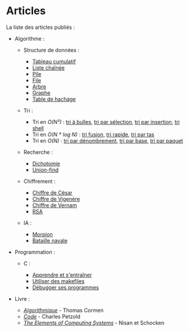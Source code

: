 Articles
========


La liste des articles publiés :

- Algorithme :

    - Structure de données :

         - [Tableau cumulatif](http://napnac.ga/algo/structure/tableau_cumulatif.html)
         - [Liste chaînée](http://napnac.ga/algo/structure/liste_chainee.html)
         - [Pile](http://napnac.ga/algo/structure/pile.html)
         - [File](http://napnac.ga/algo/structure/file.html)
         - [Arbre](http://napnac.ga/algo/structure/arbre.html)
         - [Graphe](http://napnac.ga/algo/structure/graphe.html)
         - [Table de hachage ](http://napnac.ga/algo/structure/table_hachage.html)
 
    - Tri :
 
         - Tri en *O(N²)* : [tri à bulles](http://napnac.ga/algo/tri/tri_bulles.html), [tri par sélection](http://napnac.ga/algo/tri/tri_selection.html), [tri par insertion](http://napnac.ga/algo/tri/tri_insertion.html), [tri shell](http://napnac.ga/algo/tri/tri_shell.html)
         - Tri en *O(N \* log N)* : [tri fusion](http://napnac.ga/algo/tri/tri_fusion.html), [tri rapide](http://napnac.ga/algo/tri/tri_rapide.html), [tri par tas](http://napnac.ga/algo/tri/tri_tas.html)
         - Tri en *O(N)* : [tri par dénombrement](http://napnac.ga/algo/tri/tri_denombrement.html), [tri par base](http://napnac.ga/algo/tri/tri_base.html), [tri par paquet](http://napnac.ga/algo/tri/tri_paquet.html)
 
    - Recherche :
 
         - [Dichotomie](http://napnac.ga/algo/recherche/dichotomie.html)
         - [Union-find](http://napnac.ga/algo/recherche/union_find.html)
 
    - Chiffrement :
 
         - [Chiffre de César](http://napnac.ga/algo/chiffrement/chiffre_cesar.html)
         - [Chiffre de Vigenère](http://napnac.ga/algo/chiffrement/chiffre_vigenere.html)
         - [Chiffre de Vernam](http://napnac.ga/algo/chiffrement/chiffre_vernam.html)
         - [RSA](http://napnac.ga/algo/chiffrement/rsa.html)
 
    - IA :
 
         - [Morpion](http://napnac.ga/algo/ia/morpion.html)
         - [Bataille navale](http://napnac.ga/algo/ia/bataille_navale.html)
 
- Programmation :
 
    - C :

         - [Apprendre et s'entraîner](http://napnac.ga/prog/c/apprendre_entrainer.html)
         - [Utiliser des makefiles](http://napnac.ga/prog/c/makefiles.html)
         - [Débugger ses programmes](http://napnac.ga/prog/c/debugger.html)
 
- Livre :
 
    - [*Algorithmique*](http://napnac.ga/livre/algorithmique.html) - Thomas Cormen
    - [*Code*](http://napnac.ga/livre/code.html) - Charles Petzold
    - [*The Elements of Computing Systems*](http://napnac.ga/livre/the_elements_of_computing_systems.html) - Nisan et Schocken


